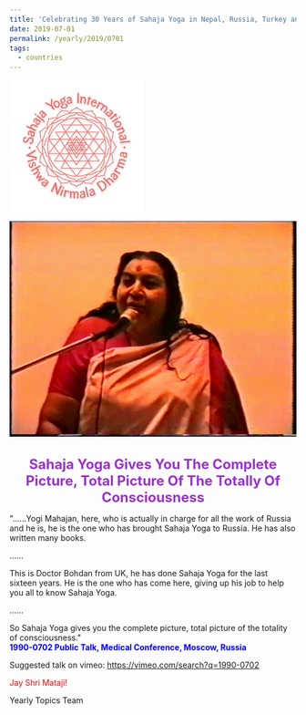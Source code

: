 ```yaml
---
title: 'Celebrating 30 Years of Sahaja Yoga in Nepal, Russia, Turkey and Ukraine, Post 15'
date: 2019-07-01
permalink: /yearly/2019/0701
tags:
  - countries
---
```


![PICTURE 9](/images/image9.png)

<div style="text-align: center"><img src="/images/image10.png" width="700" /></div>

<br>
<p style="color:DarkOrchid; text-align:center">
<font size="+2"><b>Sahaja Yoga Gives You The Complete Picture, Total Picture Of The Totally Of Consciousness</b><br></font>
</p>

<p>
"......Yogi Mahajan, here, who is actually in charge for all the work of Russia and he is, he is the one who has brought Sahaja Yoga to Russia. He has also written many books.  

......  

This is Doctor Bohdan from UK, he has done Sahaja Yoga for the last sixteen years. He is the one who has come here, giving up his job to help you all to know Sahaja Yoga.  

......  

So Sahaja Yoga gives you the complete picture, total picture of the totality of consciousness." <br>
<font color="blue"><b>1990-0702 Public Talk, Medical Conference, Moscow, Russia</b></font><br>
</p>

Suggested talk on vimeo: <a href="https://vimeo.com/search?q=1990-0702"> https://vimeo.com/search?q=1990-0702</a><br>

<p style="color:red;">Jay Shri Mataji!<br></p>

Yearly Topics Team